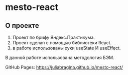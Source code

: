 # mesto-react

## О проекте
1. Проект по брифу Яндекс.Практикума.
2. Проект сделан с помощью библиотеки React. 
3. в работе использованы хуки useState И useEffect.

В данной работе использована методология БЭМ.

GitHub Pages:
https://juliabragina.github.io/mesto-react/